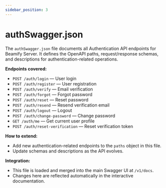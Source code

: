 ```yaml
---
sidebar_position: 3
---
```


# authSwagger.json

The `authSwagger.json` file documents all Authentication API endpoints for Beamify Server. It defines the OpenAPI paths, request/response schemas, and descriptions for authentication-related operations.

**Endpoints covered:**
- `POST /auth/login` — User login
- `POST /auth/register` — User registration
- `POST /auth/verify` — Email verification
- `POST /auth/forgot` — Forgot password
- `POST /auth/reset` — Reset password
- `POST /auth/resend` — Resend verification email
- `POST /auth/logout` — Logout
- `POST /auth/change-password` — Change password
- `GET /auth/me` — Get current user profile
- `POST /auth/reset-verification` — Reset verification token

**How to extend:**
- Add new authentication-related endpoints to the `paths` object in this file.
- Update schemas and descriptions as the API evolves.

**Integration:**
- This file is loaded and merged into the main Swagger UI at `/v1/docs`.
- Changes here are reflected automatically in the interactive documentation. 